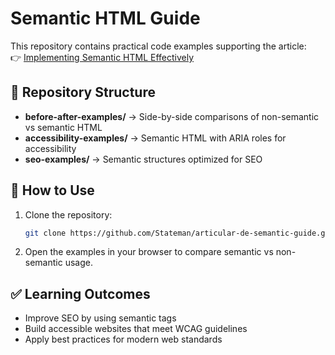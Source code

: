 # Semantic HTML Guide

This repository contains practical code examples supporting the article:  
👉 [Implementing Semantic HTML Effectively](https://dev.to/Stateman/implementing-semantic-html-effectively)

## 📂 Repository Structure
- **before-after-examples/** → Side-by-side comparisons of non-semantic vs semantic HTML
- **accessibility-examples/** → Semantic HTML with ARIA roles for accessibility
- **seo-examples/** → Semantic structures optimized for SEO

## 🚀 How to Use
1. Clone the repository:
   ```bash
   git clone https://github.com/Stateman/articular-de-semantic-guide.git
   ```
2. Open the examples in your browser to compare semantic vs non-semantic usage.

## ✅ Learning Outcomes
- Improve SEO by using semantic tags
- Build accessible websites that meet WCAG guidelines
- Apply best practices for modern web standards
